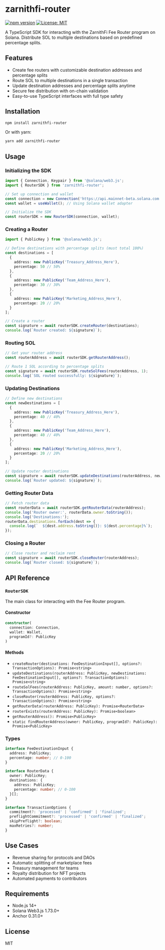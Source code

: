 # zarnithfi-router

[![npm version](https://img.shields.io/npm/v/zarnithfi-router.svg)](https://www.npmjs.com/package/zarnithfi-router)
[![License: MIT](https://img.shields.io/badge/License-MIT-yellow.svg)](https://opensource.org/licenses/MIT)

A TypeScript SDK for interacting with the ZarnithFi Fee Router program on Solana. Distribute SOL to multiple destinations based on predefined percentage splits.

## Features

- Create fee routers with customizable destination addresses and percentage splits
- Route SOL to multiple destinations in a single transaction
- Update destination addresses and percentage splits anytime
- Secure fee distribution with on-chain validation
- Easy-to-use TypeScript interfaces with full type safety

## Installation

```bash
npm install zarnithfi-router
```

Or with yarn:

```bash
yarn add zarnithfi-router
```

## Usage

### Initializing the SDK

```typescript
import { Connection, Keypair } from '@solana/web3.js';
import { RouterSDK } from 'zarnithfi-router';

// Set up connection and wallet
const connection = new Connection('https://api.mainnet-beta.solana.com');
const wallet = useWallet(); // Using Solana wallet adapter

// Initialize the SDK
const routerSDK = new RouterSDK(connection, wallet);
```

### Creating a Router

```typescript
import { PublicKey } from '@solana/web3.js';

// Define destinations with percentage splits (must total 100%)
const destinations = [
  {
    address: new PublicKey('Treasury_Address_Here'),
    percentage: 50 // 50%
  },
  {
    address: new PublicKey('Team_Address_Here'),
    percentage: 30 // 30%
  },
  {
    address: new PublicKey('Marketing_Address_Here'),
    percentage: 20 // 20%
  }
];

// Create a router
const signature = await routerSDK.createRouter(destinations);
console.log(`Router created: ${signature}`);
```

### Routing SOL

```typescript
// Get your router address
const routerAddress = await routerSDK.getRouterAddress();

// Route 1 SOL according to percentage splits
const signature = await routerSDK.routeSolFees(routerAddress, 1);
console.log(`SOL routed successfully: ${signature}`);
```

### Updating Destinations

```typescript
// Define new destinations
const newDestinations = [
  {
    address: new PublicKey('Treasury_Address_Here'),
    percentage: 40 // 40%
  },
  {
    address: new PublicKey('Team_Address_Here'),
    percentage: 40 // 40%
  },
  {
    address: new PublicKey('Marketing_Address_Here'),
    percentage: 20 // 20%
  }
];

// Update router destinations
const signature = await routerSDK.updateDestinations(routerAddress, newDestinations);
console.log(`Router updated: ${signature}`);
```

### Getting Router Data

```typescript
// Fetch router data
const routerData = await routerSDK.getRouterData(routerAddress);
console.log('Router owner:', routerData.owner.toString());
console.log('Destinations:');
routerData.destinations.forEach(dest => {
  console.log(`  ${dest.address.toString()}: ${dest.percentage}%`);
});
```

### Closing a Router

```typescript
// Close router and reclaim rent
const signature = await routerSDK.closeRouter(routerAddress);
console.log(`Router closed: ${signature}`);
```

## API Reference

### `RouterSDK`

The main class for interacting with the Fee Router program.

#### Constructor

```typescript
constructor(
  connection: Connection,
  wallet: Wallet,
  programId?: PublicKey
)
```

#### Methods

- `createRouter(destinations: FeeDestinationInput[], options?: TransactionOptions): Promise<string>`
- `updateDestinations(routerAddress: PublicKey, newDestinations: FeeDestinationInput[], options?: TransactionOptions): Promise<string>`
- `routeSolFees(routerAddress: PublicKey, amount: number, options?: TransactionOptions): Promise<string>`
- `closeRouter(routerAddress: PublicKey, options?: TransactionOptions): Promise<string>`
- `getRouterData(routerAddress: PublicKey): Promise<RouterData>`
- `routerExists(routerAddress: PublicKey): Promise<boolean>`
- `getRouterAddress(): Promise<PublicKey>`
- `static findRouterAddress(owner: PublicKey, programId?: PublicKey): Promise<PublicKey>`

### Types

```typescript
interface FeeDestinationInput {
  address: PublicKey;
  percentage: number; // 0-100
}

interface RouterData {
  owner: PublicKey;
  destinations: {
    address: PublicKey;
    percentage: number; // 0-100
  }[];
}

interface TransactionOptions {
  commitment?: 'processed' | 'confirmed' | 'finalized';
  preflightCommitment?: 'processed' | 'confirmed' | 'finalized';
  skipPreflight?: boolean;
  maxRetries?: number;
}
```

## Use Cases

- Revenue sharing for protocols and DAOs
- Automatic splitting of marketplace fees
- Treasury management for teams
- Royalty distribution for NFT projects
- Automated payments to contributors

## Requirements

- Node.js 14+
- Solana Web3.js 1.73.0+
- Anchor 0.31.0+

## License

MIT